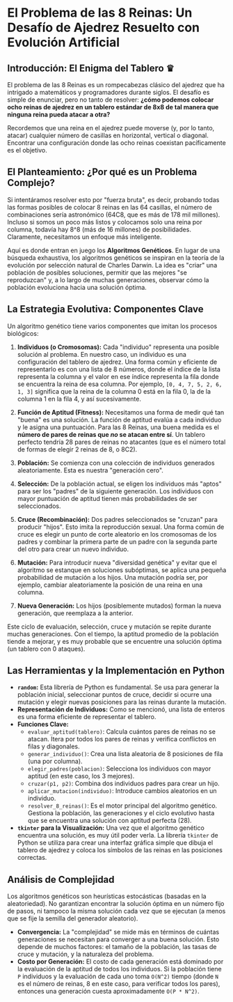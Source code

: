 # El Problema de las 8 Reinas: Un Desafío de Ajedrez Resuelto con Evolución Artificial

## Introducción: El Enigma del Tablero ♛

El problema de las 8 Reinas es un rompecabezas clásico del ajedrez que ha intrigado a matemáticos y programadores durante siglos. El desafío es simple de enunciar, pero no tanto de resolver: **¿cómo podemos colocar ocho reinas de ajedrez en un tablero estándar de 8x8 de tal manera que ninguna reina pueda atacar a otra?**

Recordemos que una reina en el ajedrez puede moverse (y, por lo tanto, atacar) cualquier número de casillas en horizontal, vertical o diagonal. Encontrar una configuración donde las ocho reinas coexistan pacíficamente es el objetivo.

## El Planteamiento: ¿Por qué es un Problema Complejo?

Si intentáramos resolver esto por "fuerza bruta", es decir, probando todas las formas posibles de colocar 8 reinas en las 64 casillas, el número de combinaciones sería astronómico (64C8, que es más de 178 mil millones). Incluso si somos un poco más listos y colocamos solo una reina por columna, todavía hay 8^8 (más de 16 millones) de posibilidades. Claramente, necesitamos un enfoque más inteligente.

Aquí es donde entran en juego los **Algoritmos Genéticos**. En lugar de una búsqueda exhaustiva, los algoritmos genéticos se inspiran en la teoría de la evolución por selección natural de Charles Darwin. La idea es "criar" una población de posibles soluciones, permitir que las mejores "se reproduzcan" y, a lo largo de muchas generaciones, observar cómo la población evoluciona hacia una solución óptima.

## La Estrategia Evolutiva: Componentes Clave

Un algoritmo genético tiene varios componentes que imitan los procesos biológicos:

1.  **Individuos (o Cromosomas):** Cada "individuo" representa una posible solución al problema. En nuestro caso, un individuo es una configuración del tablero de ajedrez. Una forma común y eficiente de representarlo es con una lista de 8 números, donde el índice de la lista representa la columna y el valor en ese índice representa la fila donde se encuentra la reina de esa columna. Por ejemplo, `[0, 4, 7, 5, 2, 6, 1, 3]` significa que la reina de la columna 0 está en la fila 0, la de la columna 1 en la fila 4, y así sucesivamente.

2.  **Función de Aptitud (Fitness):** Necesitamos una forma de medir qué tan "buena" es una solución. La función de aptitud evalúa a cada individuo y le asigna una puntuación. Para las 8 Reinas, una buena medida es el **número de pares de reinas que *no* se atacan entre sí**. Un tablero perfecto tendría 28 pares de reinas no atacantes (que es el número total de formas de elegir 2 reinas de 8, o 8C2).

3.  **Población:** Se comienza con una colección de individuos generados aleatoriamente. Esta es nuestra "generación cero".

4.  **Selección:** De la población actual, se eligen los individuos más "aptos" para ser los "padres" de la siguiente generación. Los individuos con mayor puntuación de aptitud tienen más probabilidades de ser seleccionados.

5.  **Cruce (Recombinación):** Dos padres seleccionados se "cruzan" para producir "hijos". Esto imita la reproducción sexual. Una forma común de cruce es elegir un punto de corte aleatorio en los cromosomas de los padres y combinar la primera parte de un padre con la segunda parte del otro para crear un nuevo individuo.

6.  **Mutación:** Para introducir nueva "diversidad genética" y evitar que el algoritmo se estanque en soluciones subóptimas, se aplica una pequeña probabilidad de mutación a los hijos. Una mutación podría ser, por ejemplo, cambiar aleatoriamente la posición de una reina en una columna.

7.  **Nueva Generación:** Los hijos (posiblemente mutados) forman la nueva generación, que reemplaza a la anterior.

Este ciclo de evaluación, selección, cruce y mutación se repite durante muchas generaciones. Con el tiempo, la aptitud promedio de la población tiende a mejorar, y es muy probable que se encuentre una solución óptima (un tablero con 0 ataques).

## Las Herramientas y la Implementación en Python

* **`random`:** Esta librería de Python es fundamental. Se usa para generar la población inicial, seleccionar puntos de cruce, decidir si ocurre una mutación y elegir nuevas posiciones para las reinas durante la mutación.
* **Representación de Individuos:** Como se mencionó, una lista de enteros es una forma eficiente de representar el tablero.
* **Funciones Clave:**
    * `evaluar_aptitud(tablero)`: Calcula cuántos pares de reinas no se atacan. Itera por todos los pares de reinas y verifica conflictos en filas y diagonales.
    * `generar_individuo()`: Crea una lista aleatoria de 8 posiciones de fila (una por columna).
    * `elegir_padres(poblacion)`: Selecciona los individuos con mayor aptitud (en este caso, los 3 mejores).
    * `cruzar(p1, p2)`: Combina dos individuos padres para crear un hijo.
    * `aplicar_mutacion(individuo)`: Introduce cambios aleatorios en un individuo.
    * `resolver_8_reinas()`: Es el motor principal del algoritmo genético. Gestiona la población, las generaciones y el ciclo evolutivo hasta que se encuentra una solución con aptitud perfecta (28).
* **`tkinter` para la Visualización:** Una vez que el algoritmo genético encuentra una solución, es muy útil poder verla. La librería `tkinter` de Python se utiliza para crear una interfaz gráfica simple que dibuja el tablero de ajedrez y coloca los símbolos de las reinas en las posiciones correctas.

## Análisis de Complejidad

Los algoritmos genéticos son heurísticas estocásticas (basadas en la aleatoriedad). No garantizan encontrar la solución óptima en un número fijo de pasos, ni tampoco la misma solución cada vez que se ejecutan (a menos que se fije la semilla del generador aleatorio).

* **Convergencia:** La "complejidad" se mide más en términos de cuántas generaciones se necesitan para converger a una buena solución. Esto depende de muchos factores: el tamaño de la población, las tasas de cruce y mutación, y la naturaleza del problema.
* **Costo por Generación:** El costo de cada generación está dominado por la evaluación de la aptitud de todos los individuos. Si la población tiene `P` individuos y la evaluación de cada uno toma `O(N^2)` tiempo (donde `N` es el número de reinas, 8 en este caso, para verificar todos los pares), entonces una generación cuesta aproximadamente `O(P * N^2)`.

